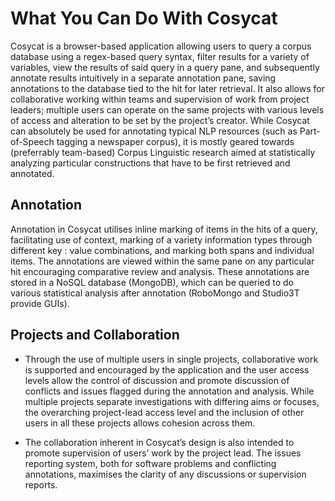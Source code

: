 # **What You Can Do With Cosycat**

Cosycat is a browser-based application allowing users to query a corpus database using a regex-based query syntax, filter results for a variety of variables, view the results of said query in a query pane, and subsequently annotate results intuitively in a separate annotation pane, saving annotations to the database tied to the hit for later retrieval. It also allows for collaborative working within teams and supervision of work from project leaders; multiple users can operate on the same projects with various levels of access and alteration to be set by the project’s creator. While Cosycat can absolutely be used for annotating typical NLP resources (such as Part-of-Speech tagging a newspaper corpus), it is mostly geared towards (preferrably team-based) Corpus Linguistic research aimed at statistically analyzing particular constructions that have to be first retrieved and annotated.

## **Annotation**

Annotation in Cosycat utilises inline marking of items in the hits of a query, facilitating use of context, marking of a variety information types through different key : value combinations, and marking both spans and individual items. The annotations are viewed within the same pane on any particular hit encouraging comparative review and analysis. These annotations are stored in a NoSQL database (MongoDB), which can be queried to do various statistical analysis after annotation (RoboMongo and Studio3T provide GUIs).

## **Projects and Collaboration**

* Through the use of multiple users in single projects, collaborative work is supported and encouraged by the application and the user access levels allow the control of discussion and promote discussion of conflicts and issues flagged during the annotation and analysis. While multiple projects separate investigations with differing aims or focuses, the overarching project-lead access level and the inclusion of other users in all these projects allows cohesion across them.

* The collaboration inherent in Cosycat’s design is also intended to promote supervision of users’ work by the project lead. The issues reporting system, both for software problems and conflicting annotations, maximises the clarity of any discussions or supervision reports. 
